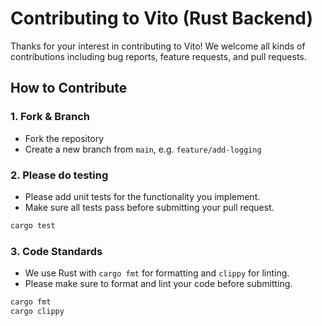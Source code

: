 # Contributing to Vito (Rust Backend)

Thanks for your interest in contributing to Vito! We welcome all kinds of contributions including bug reports, feature requests, and pull requests.

## How to Contribute

### 1. Fork & Branch
- Fork the repository
- Create a new branch from `main`, e.g. `feature/add-logging`

### 2. Please do testing
- Please add unit tests for the functionality you implement.
- Make sure all tests pass before submitting your pull request.

```bash
cargo test
```

### 3. Code Standards
- We use Rust with `cargo fmt` for formatting and `clippy` for linting.
- Please make sure to format and lint your code before submitting.
```bash
cargo fmt
cargo clippy
```